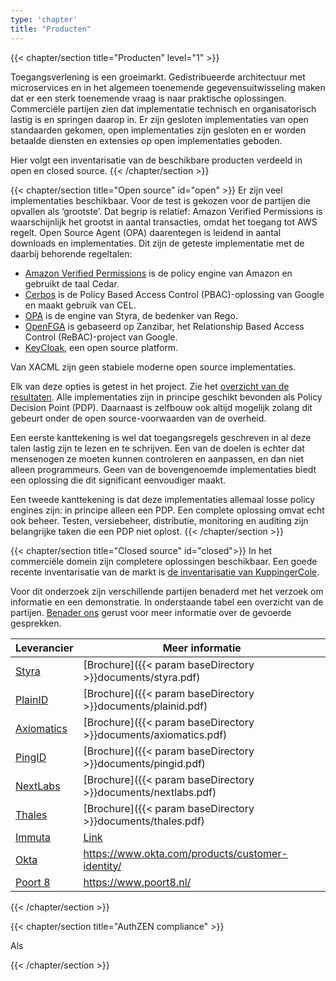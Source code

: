 ```yaml
---
type: 'chapter'
title: "Producten"
---
```


{{< chapter/section title="Producten" level="1" >}}

Toegangsverlening is een groeimarkt. Gedistribueerde architectuur met microservices en in het algemeen toenemende gegevensuitwisseling maken dat er een sterk toenemende vraag is naar praktische oplossingen. Commerciële partijen zien dat implementatie technisch en organisatorisch lastig is en springen daarop in. Er zijn gesloten implementaties van open standaarden gekomen, open implementaties zijn gesloten en er worden betaalde diensten en extensies op open implementaties geboden.
 
Hier volgt een inventarisatie van de beschikbare producten verdeeld in open en closed source.
{{< /chapter/section >}}

{{< chapter/section title="Open source" id="open" >}} 
Er zijn veel implementaties beschikbaar. Voor de test is gekozen voor de partijen die opvallen als ‘grootste’. Dat begrip is relatief: Amazon Verified Permissions is waarschijnlijk het grootst in aantal transacties, omdat het toegang tot AWS regelt. Open Source Agent (OPA) daarentegen is leidend in aantal downloads en implementaties.
Dit zijn de geteste implementatie met de daarbij behorende regeltalen:

- [Amazon Verified Permissions](https://aws.amazon.com/verified-permissions/) is de policy engine van Amazon en gebruikt de taal Cedar.
- [Cerbos](https://www.cerbos.dev/) is de Policy Based Access Control (PBAC)-oplossing van Google en maakt gebruik van CEL.
- [OPA](https://www.openpolicyagent.org/) is de engine van Styra, de bedenker van Rego.
- [OpenFGA](https://openfga.dev/) is gebaseerd op Zanzibar, het Relationship Based Access Control (ReBAC)-project van Google.
- [KeyCloak](https://www.keycloak.org/docs/latest/authorization_services/index.html), een open source platform.

Van XACML zijn geen stabiele moderne open source implementaties.

Elk van deze opties is getest in het project. Zie het [overzicht van de resultaten](opensource). Alle implementaties zijn in principe geschikt bevonden als Policy Decision Point (PDP). Daarnaast is zelfbouw ook altijd mogelijk zolang dit gebeurt onder de open source-voorwaarden van de overheid.

Een eerste kanttekening is wel dat toegangsregels geschreven in al deze talen lastig zijn te lezen en te schrijven. Een van de doelen is echter dat mensenogen ze moeten kunnen controleren en aanpassen, en dan niet alleen programmeurs. Geen van de bovengenoemde implementaties biedt een oplossing die dit significant eenvoudiger maakt.

Een tweede kanttekening is dat deze implementaties allemaal losse policy engines zijn: in principe alleen een PDP. Een complete oplossing omvat echt ook beheer. Testen, versiebeheer, distributie, monitoring en auditing zijn belangrijke taken die een PDP niet oplost.
{{< /chapter/section >}}

{{< chapter/section title="Closed source" id="closed">}}
In het commerciële domein zijn completere oplossingen beschikbaar. Een goede recente inventarisatie van de markt is [de inventarisatie van KuppingerCole](https://www.kuppingercole.com/research/lc80819/policy-based-access-management).

Voor dit onderzoek zijn verschillende partijen benaderd met het verzoek om informatie en een demonstratie. In onderstaande tabel een overzicht van de partijen. [Benader ons](mailto:ftv@vng.nl) gerust voor meer informatie over de gevoerde gesprekken. 

| Leverancier                                                                        | Meer informatie                                                   |
|------------------------------------------------------------------------------------|-------------------------------------------------------------------|
| [Styra](styra)                                                                     | [Brochure]({{< param baseDirectory >}}documents/styra.pdf)        |
| [PlainID](plainid)                                                                 | [Brochure]({{< param baseDirectory >}}documents/plainid.pdf)      |
| [Axiomatics](axiomatics)                                                           | [Brochure]({{< param baseDirectory >}}documents/axiomatics.pdf)   |
| [PingID](https://www.pingidentity.com/en/platform/capabilities/authorization.html) | [Brochure]({{< param baseDirectory >}}documents/pingid.pdf)       |
| [NextLabs](https://www.nextlabs.com/products/cloudaz-policy-platform/)             | [Brochure]({{< param baseDirectory >}}documents/nextlabs.pdf)     |
| [Thales](https://cpl.thalesgroup.com/access-management/externalized-authorization) | [Brochure]({{< param baseDirectory >}}documents/thales.pdf)       |
| [Immuta](https://www.immuta.com/)                                                  | [Link](https://www.immuta.com/product/policy-entitlement-engine/) |
| [Okta](https://www.okta.com/)                                                      | https://www.okta.com/products/customer-identity/                  |
| [Poort 8](https://www.poort8.nl/)                                                  | https://www.poort8.nl/                                            |

{{< /chapter/section >}}

{{< chapter/section title="AuthZEN compliance" >}}

Als 

{{< /chapter/section >}}